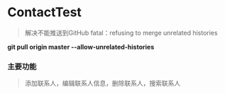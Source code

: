 # ContactTest
>解决不能推送到GitHub fatal：refusing to merge unrelated histories 

__git pull origin master --allow-unrelated-histories__

### 主要功能

>添加联系人，编辑联系人信息，删除联系人，搜索联系人

